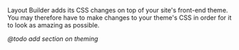Layout Builder adds its CSS changes on top of your site's front-end theme. You may therefore have to make changes to your theme's CSS in order for it to look as amazing as possible.

_@todo add section on theming_
